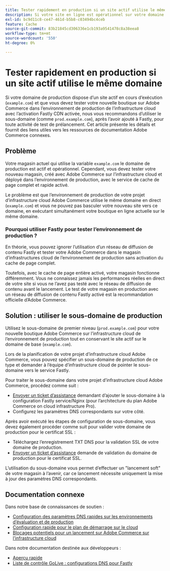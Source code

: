 ```yaml
---
title: Tester rapidement en production si un site actif utilise le même domaine
description: Si votre site en ligne est opérationnel sur votre domaine de production (`exemple.com`) et que vous devez tester votre nouvelle boutique dans Adobe Commerce sur l’environnement de production de l’infrastructure cloud avec un réseau de diffusion de contenu Fastly activé, nous vous recommandons d’utiliser le sous-domaine (comme "prod.exemple.com"), l’ayant précédemment ajouté à Fastly, pour toute activité de test de prélancement. Cet article présente les détails et fournit des liens utiles vers les ressources de documentation Adobe Commerce connexes.
exl-id: bc9d11c8-ce47-461d-b5b8-c03494bc4ceb
feature: Cache
source-git-commit: 83b21845cd306336e1cb193a9541478c8a38eea8
workflow-type: tm+mt
source-wordcount: '550'
ht-degree: 0%

---
```


# Tester rapidement en production si un site actif utilise le même domaine

Si votre domaine de production dispose d’un site actif en cours d’exécution (`example.com`) et que vous devez tester votre nouvelle boutique sur Adobe Commerce dans l’environnement de production de l’infrastructure cloud avec l’activation Fastly CDN activée, nous vous recommandons d’utiliser le sous-domaine (comme `prod.example.com`), après l’avoir ajouté à Fastly, pour toute activité de test de prélancement. Cet article présente les détails et fournit des liens utiles vers les ressources de documentation Adobe Commerce connexes.

## Problème

Votre magasin actuel qui utilise la variable `example.com` le domaine de production est actif et opérationnel. Cependant, vous devez tester votre nouveau magasin, créé avec Adobe Commerce sur l’infrastructure cloud et déployé dans l’environnement de production, avec le service de cache de page complet et rapide activé.

Le problème est que l’environnement de production de votre projet d’infrastructure cloud Adobe Commerce utilise le même domaine en direct (`example.com`) et vous ne pouvez pas basculer votre nouveau site vers ce domaine, en exécutant simultanément votre boutique en ligne actuelle sur le même domaine.

### Pourquoi utiliser Fastly pour tester l’environnement de production ?

En théorie, vous pouvez ignorer l’utilisation d’un réseau de diffusion de contenu Fastly et tester votre Adobe Commerce dans le magasin d’infrastructures cloud de l’environnement de production sans activation du cache de page complet.

Toutefois, avec le cache de page entière activé, votre magasin fonctionne différemment. Vous ne connaissez jamais les performances réelles en direct de votre site si vous ne l’avez pas testé avec le réseau de diffusion de contenu avant le lancement. Le test de votre magasin en production avec un réseau de diffusion de contenu Fastly activé est la recommandation officielle d’Adobe Commerce.

## Solution : utiliser le sous-domaine de production

Utilisez le sous-domaine de premier niveau (`prod.example.com`) pour votre nouvelle boutique Adobe Commerce sur l’infrastructure cloud de l’environnement de production tout en conservant le site actif sur le domaine de base (`example.com`).

Lors de la planification de votre projet d’infrastructure cloud Adobe Commerce, vous pouvez spécifier un sous-domaine de production de ce type et demander à l’équipe d’infrastructure cloud de pointer le sous-domaine vers le service Fastly.

Pour traiter le sous-domaine dans votre projet d’infrastructure cloud Adobe Commerce, procédez comme suit :

* [Envoyer un ticket d’assistance](/help/help-center-guide/help-center/magento-help-center-user-guide.md#submit-ticket) demandant d’ajouter le sous-domaine à la configuration Fastly service/Nginx (pour l’architecture du plan Adobe Commerce on cloud infrastructure Pro).
* Configurez les paramètres DNS correspondants sur votre côté.

Après avoir exécuté les étapes de configuration de sous-domaine, vous devez également procéder comme suit pour valider votre domaine de production pour le certificat SSL :

* Téléchargez l’enregistrement TXT DNS pour la validation SSL de votre domaine de production.
* [Envoyer un ticket d’assistance](/help/help-center-guide/help-center/magento-help-center-user-guide.md#submit-ticket) demande de validation du domaine de production pour le certificat SSL.

L’utilisation du sous-domaine vous permet d’effectuer un &quot;lancement soft&quot; de votre magasin à l’avenir, car ce lancement nécessite uniquement la mise à jour des paramètres DNS correspondants.

## Documentation connexe

Dans notre base de connaissances de soutien :

* [Configuration des paramètres DNS rapides sur les environnements d’évaluation et de production](https://experienceleague.adobe.com/docs/commerce-knowledge-base/kb/how-to/configure-fastly-dns-settings-on-staging-and-production-environments.html)
* [Configuration rapide pour le plan de démarrage sur le cloud](https://experienceleague.adobe.com/docs/commerce-knowledge-base/kb/how-to/set-up-fastly-for-starter-plan-on-cloud.html)
* [Blocages potentiels pour un lancement sur Adobe Commerce sur l’infrastructure cloud](https://experienceleague.adobe.com/docs/commerce-knowledge-base/kb/troubleshooting/miscellaneous/blockers-launching-on-magento-commerce-cloud.html)

Dans notre documentation destinée aux développeurs :

* [Aperçu rapide](https://experienceleague.adobe.com/docs/commerce-cloud-service/user-guide/cdn/fastly.html)
* [Liste de contrôle GoLive : configurations DNS pour Fastly](https://experienceleague.adobe.com/docs/commerce-cloud-service/user-guide/launch/checklist.html)
